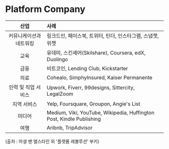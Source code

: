 # Platform Company

| 산업| 사례 |
|:---:|:---|
|커뮤니케이션과 네트워킹| 링크드인, 페이스북, 트위터, 틴더, 인스타그램, 스냅챗, 위챗|
|교육|유데미, 스킨셰어(Skilshare), Coursera, edX, Duolingo|
|금융|비트코인, Lending Club, Kickstarter|
|의료|Cohealo, SimphyInsured, Kaiser Permanente|
|인력 및 직업 서비스|Upwork, Fiverr, 99designs, Sittercity, LegalZoom|
|지역 서비스|Yelp, Foursquare, Groupon, Angie's List|
|미디어|Medium, Viki, YouTube, Wikipedia, Huffington Post, Kindle Publishing|
|여행|Aribnb, TripAdvisor|

(출처 : 마셜 밴 앨스타인 외 '플랫폼 레볼루션' 부키)